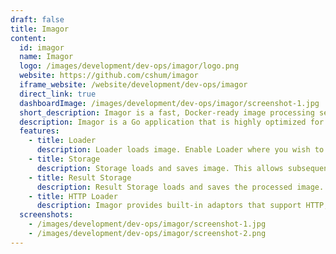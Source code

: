 ```yaml
---
draft: false
title: Imagor
content:
  id: imagor
  name: Imagor
  logo: /images/development/dev-ops/imagor/logo.png
  website: https://github.com/cshum/imagor
  iframe_website: /website/development/dev-ops/imagor
  direct_link: true
  dashboardImage: /images/development/dev-ops/imagor/screenshot-1.jpg
  short_description: Imagor is a fast, Docker-ready image processing server.
  description: Imagor is a Go application that is highly optimized for concurrent requests. It is ready to be installed and used in any Unix environment, and ready to be containerized using Docker.Imagor adopts the Thumbor URL syntax and covers most of the web image processing use cases. If these fit your requirements, Imagor would be a lightweight, high performance drop-in replacement.
  features:
    - title: Loader
      description: Loader loads image. Enable Loader where you wish to load images from, but without modifying it e.g. static directory.
    - title: Storage
      description: Storage loads and saves image. This allows subsequent requests for the same image loads directly from the storage, instead of HTTP source.
    - title: Result Storage
      description: Result Storage loads and saves the processed image. This allows subsequent request of the same parameters loads from the result storage, saving processing resources.
    - title: HTTP Loader
      description: Imagor provides built-in adaptors that support HTTP, proxy, file system and AWS S3. By default, HTTP Loader is used as fallback.
  screenshots:
    - /images/development/dev-ops/imagor/screenshot-1.jpg
    - /images/development/dev-ops/imagor/screenshot-2.png
---
```


